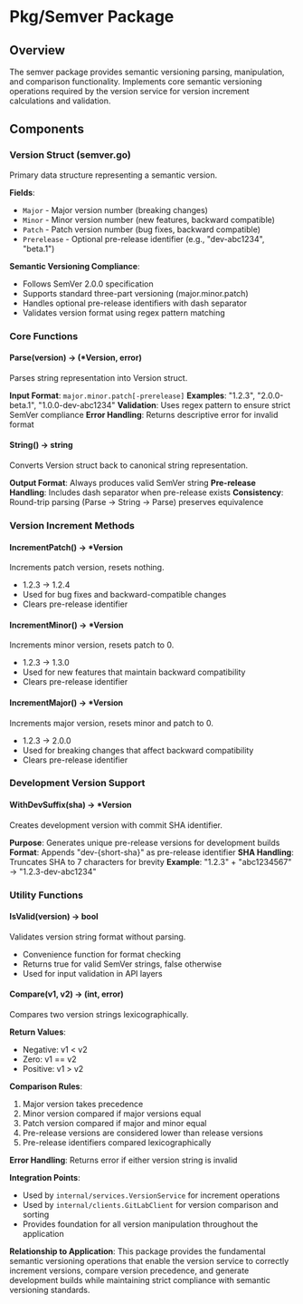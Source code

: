 # Pkg/Semver Package

## Overview
The semver package provides semantic versioning parsing, manipulation, and comparison functionality. Implements core semantic versioning operations required by the version service for version increment calculations and validation.

## Components

### Version Struct (semver.go)
Primary data structure representing a semantic version.

**Fields**:
- `Major` - Major version number (breaking changes)
- `Minor` - Minor version number (new features, backward compatible)
- `Patch` - Patch version number (bug fixes, backward compatible)
- `Prerelease` - Optional pre-release identifier (e.g., "dev-abc1234", "beta.1")

**Semantic Versioning Compliance**:
- Follows SemVer 2.0.0 specification
- Supports standard three-part versioning (major.minor.patch)
- Handles optional pre-release identifiers with dash separator
- Validates version format using regex pattern matching

### Core Functions

#### Parse(version) → (*Version, error)
Parses string representation into Version struct.

**Input Format**: `major.minor.patch[-prerelease]`
**Examples**: "1.2.3", "2.0.0-beta.1", "1.0.0-dev-abc1234"
**Validation**: Uses regex pattern to ensure strict SemVer compliance
**Error Handling**: Returns descriptive error for invalid format

#### String() → string
Converts Version struct back to canonical string representation.

**Output Format**: Always produces valid SemVer string
**Pre-release Handling**: Includes dash separator when pre-release exists
**Consistency**: Round-trip parsing (Parse → String → Parse) preserves equivalence

### Version Increment Methods

#### IncrementPatch() → *Version
Increments patch version, resets nothing.
- 1.2.3 → 1.2.4
- Used for bug fixes and backward-compatible changes
- Clears pre-release identifier

#### IncrementMinor() → *Version
Increments minor version, resets patch to 0.
- 1.2.3 → 1.3.0
- Used for new features that maintain backward compatibility
- Clears pre-release identifier

#### IncrementMajor() → *Version
Increments major version, resets minor and patch to 0.
- 1.2.3 → 2.0.0
- Used for breaking changes that affect backward compatibility
- Clears pre-release identifier

### Development Version Support

#### WithDevSuffix(sha) → *Version
Creates development version with commit SHA identifier.

**Purpose**: Generates unique pre-release versions for development builds
**Format**: Appends "dev-{short-sha}" as pre-release identifier
**SHA Handling**: Truncates SHA to 7 characters for brevity
**Example**: "1.2.3" + "abc1234567" → "1.2.3-dev-abc1234"

### Utility Functions

#### IsValid(version) → bool
Validates version string format without parsing.
- Convenience function for format checking
- Returns true for valid SemVer strings, false otherwise
- Used for input validation in API layers

#### Compare(v1, v2) → (int, error)
Compares two version strings lexicographically.

**Return Values**:
- Negative: v1 < v2
- Zero: v1 == v2
- Positive: v1 > v2

**Comparison Rules**:
1. Major version takes precedence
2. Minor version compared if major versions equal
3. Patch version compared if major and minor equal
4. Pre-release versions are considered lower than release versions
5. Pre-release identifiers compared lexicographically

**Error Handling**: Returns error if either version string is invalid

**Integration Points**:
- Used by `internal/services.VersionService` for increment operations
- Used by `internal/clients.GitLabClient` for version comparison and sorting
- Provides foundation for all version manipulation throughout the application

**Relationship to Application**:
This package provides the fundamental semantic versioning operations that enable the version service to correctly increment versions, compare version precedence, and generate development builds while maintaining strict compliance with semantic versioning standards.